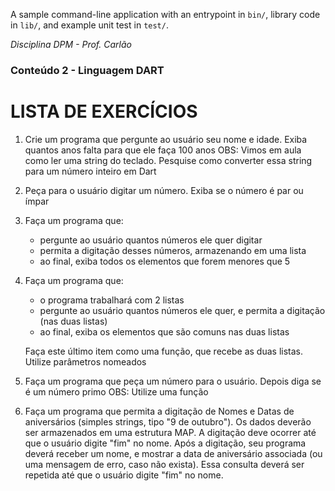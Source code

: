 A sample command-line application with an entrypoint in `bin/`, library code
in `lib/`, and example unit test in `test/`.

_Disciplina DPM - Prof. Carlão_

### Conteúdo 2 - Linguagem DART
# LISTA DE EXERCÍCIOS

1. Crie um programa que pergunte ao usuário seu nome e idade. Exiba quantos anos falta para que ele faça 100 anos
   OBS: Vimos em aula como ler uma string do teclado. Pesquise como converter essa string para um número inteiro em Dart

2. Peça para o usuário digitar um número. Exiba se o número é par ou ímpar

3. Faça um programa que:
    - pergunte ao usuário quantos números ele quer digitar
    - permita a digitação desses números, armazenando em uma lista
    - ao final, exiba todos os elementos que forem menores que 5

4. Faça um programa que:
    - o programa trabalhará com 2 listas
    - pergunte ao usuário quantos números ele quer, e permita a digitação (nas duas listas)
    - ao final, exiba os elementos que são comuns nas duas listas

   Faça este último item como uma função, que recebe as duas listas. Utilize parâmetros nomeados

5. Faça um programa que peça um número para o usuário. Depois diga se é um número primo
   OBS: Utilize uma função

6. Faça um programa que permita a digitação de Nomes e Datas de aniversários (simples strings, tipo "9 de outubro"). Os dados deverão ser armazenados em uma estrutura MAP. A digitação deve ocorrer até que o usuário digite "fim" no nome. Após a digitação, seu programa deverá receber um nome, e mostrar a data de aniversário associada (ou uma mensagem de erro, caso não exista). Essa consulta deverá ser repetida até que o usuário digite "fim" no nome.
